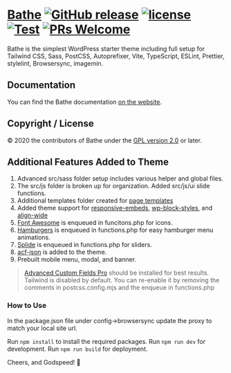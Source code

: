 # [Bathe](https://ixkaito.github.io/bathe/) [![GitHub release](https://img.shields.io/github/v/release/ixkaito/bathe?color=ed64a6)](https://github.com/wp-bathe/bathe/releases) [![license](https://img.shields.io/badge/license-GPL--2.0%2B-orange)](https://github.com/wp-bathe/bathe/blob/master/LICENSE) [![Test](https://github.com/ixkaito/bathe/workflows/Test/badge.svg)](https://github.com/ixkaito/bathe/actions) [![PRs Welcome](https://img.shields.io/badge/PRs-welcome-brightgreen.svg)](https://github.com/ixkaito/bathe/pulls)

Bathe is the simplest WordPress starter theme including full setup for Tailwind CSS, Sass, PostCSS, Autoprefixer, Vite, TypeScript, ESLint, Prettier, stylelint, Browsersync, imagemin.

## Documentation

You can find the Bathe documentation [on the website](https://ixkaito.github.io/bathe/).

## Copyright / License

© 2020 the contributors of Bathe under the [GPL version 2.0](https://raw.githubusercontent.com/wp-bathe/bathe/master/LICENSE) or later.

## Additional Features Added to Theme

1. Advanced src/sass folder setup includes various helper and global files.
2. The src/js folder is broken up for organization. Added src/js/ui slide functions.
3. Additional templates folder created for [page templates](https://developer.wordpress.org/themes/template-files-section/page-template-files/)
4. Added theme support for [responsive-embeds](https://developer.wordpress.org/block-editor/how-to-guides/themes/theme-support/#responsive-embedded-content), [wp-block-styles](https://developer.wordpress.org/block-editor/how-to-guides/themes/theme-support/#default-block-styles), and [align-wide](https://developer.wordpress.org/block-editor/how-to-guides/themes/theme-support/#wide-alignment)
5. [Font Awesome](https://fontawesome.com/) is enqueued in funcitons.php for icons.
6. [Hamburgers](https://www.npmjs.com/package/hamburgers) is enqueued in functions.php for easy hamburger menu animations.
7. [Splide](https://splidejs.com/) is enqueued in functions.php for sliders.
8. [acf-json](https://www.advancedcustomfields.com/resources/local-json/) is added to the theme.
9. Prebuilt mobile menu, modal, and banner.

> [Advanced Custom Fields Pro](https://www.advancedcustomfields.com/pro/) should be installed for best results.
> Tailwind is disabled by default. You can re-enable it by removing the comments in postcss.config.mjs and the enqueue in functions.php

### How to Use

In the package.json file under config->browsersync update the proxy to match your local site url.

Run `npm install` to install the required packages.
Run `npm run dev` for development.
Run `npm run build` for deployment.

Cheers, and Godspeed! 🍻
